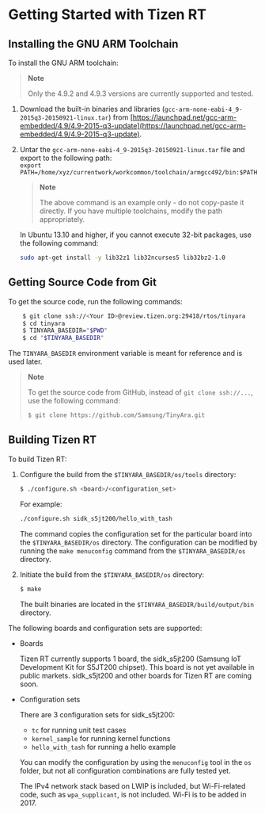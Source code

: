 # Getting Started with Tizen RT


## Installing the GNU ARM Toolchain

To install the GNU ARM toolchain:

> **Note**
>
> Only the 4.9.2 and 4.9.3 versions are currently supported and tested.

1. Download the built-in binaries and libraries (`gcc-arm-none-eabi-4_9-2015q3-20150921-linux.tar`) from [https://launchpad.net/gcc-arm-embedded/4.9/4.9-2015-q3-update](https://launchpad.net/gcc-arm-embedded/4.9/4.9-2015-q3-update).
2. Untar the `gcc-arm-none-eabi-4_9-2015q3-20150921-linux.tar` file and export to the following path:  
`export PATH=/home/xyz/currentwork/workcommon/toolchain/armgcc492/bin:$PATH`

    > **Note**
    >
	> The above command is an example only - do not copy-paste it directly. If you have multiple toolchains, modify the path appropriately.

    In Ubuntu 13.10 and higher, if you cannot execute 32-bit packages, use the following command:

    ```bash
	sudo apt-get install -y lib32z1 lib32ncurses5 lib32bz2-1.0
	```

## Getting Source Code from Git

To get the source code, run the following commands:

```bash
    $ git clone ssh://<Your ID>@review.tizen.org:29418/rtos/tinyara
    $ cd tinyara
    $ TINYARA_BASEDIR="$PWD"
    $ cd "$TINYARA_BASEDIR"
```
The `TINYARA_BASEDIR` environment variable is meant for reference and is used later.

> **Note**
>
> To get the source code from GitHub, instead of `git clone ssh://...`, use the following command:  
> ```bash
> $ git clone https://github.com/Samsung/TinyAra.git
> ```

## Building Tizen RT
To build Tizen RT:

1. Configure the build from the `$TINYARA_BASEDIR/os/tools` directory:

   ```bash
   $ ./configure.sh <board>/<configuration_set>
   ```

    For example:  

   ```bash
   ./configure.sh sidk_s5jt200/hello_with_tash
   ```

    The command copies the configuration set for the particular board into the `$TINYARA_BASEDIR/os` directory. The configuration can be modified by running the `make menuconfig` command from the `$TINYARA_BASEDIR/os` directory.
1. Initiate the build from the `$TINYARA_BASEDIR/os` directory:

   ```bash
   $ make
   ```

    The built binaries are located in the `$TINYARA_BASEDIR/build/output/bin` directory.

The following boards and configuration sets are supported:

- Boards

  Tizen RT currently supports 1 board, the sidk_s5jt200 (Samsung IoT Development Kit for S5JT200 chipset).  This board is not yet available in public markets. sidk_s5jt200 and other boards for Tizen RT are coming soon.

- Configuration sets

  There are 3 configuration sets for sidk_s5jt200:
  - `tc` for running unit test cases
  - `kernel_sample` for running kernel functions
  - `hello_with_tash` for running a hello example

  You can modify the configuration by using the `menuconfig` tool in the `os` folder, but not all configuration combinations are fully tested yet.

  The IPv4 network stack based on LWIP is included, but Wi-Fi-related code, such as `wpa_supplicant`, is not included. Wi-Fi is to be added in 2017.
